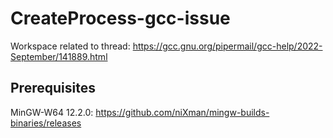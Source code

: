 # CreateProcess-gcc-issue

Workspace related to thread: https://gcc.gnu.org/pipermail/gcc-help/2022-September/141889.html

## Prerequisites
MinGW-W64 12.2.0:
https://github.com/niXman/mingw-builds-binaries/releases
